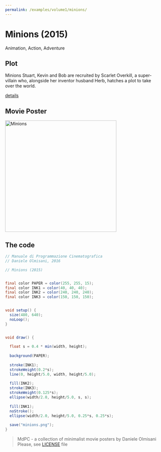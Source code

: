 ```yaml
---
permalink: /examples/volume1/minions/
---
```

# Minions (2015)

Animation, Action, Adventure

## Plot
Minions Stuart, Kevin and Bob are recruited by Scarlet Overkill, a super-villain who, alongside her inventor husband Herb, hatches a plot to take over the world.

[details](https://www.imdb.com/title/tt2293640/)

## Movie Poster
<img src="minions.png"  width="360px" title="Minions">


## The code
```java
// Manuale di Programmazione Cinematografica
// Daniele Olmisani, 2016

// Minions (2015)


final color PAPER = color(255, 255, 15);
final color INK1 = color(40, 40, 40);
final color INK2 = color(240, 240, 240);
final color INK3 = color(150, 150, 150);


void setup() {
  size(480, 640);
  noLoop();
}


void draw() {
  
  float s = 0.4 * min(width, height);
  
  background(PAPER);
  
  stroke(INK1);
  strokeWeight(0.2*s);
  line(0, height/5.0, width, height/5.0);
  
  fill(INK2);
  stroke(INK3);
  strokeWeight(0.125*s);
  ellipse(width/2.0, height/5.0, s, s);
  
  fill(INK1);
  noStroke();
  ellipse(width/2.0, height/5.0, 0.25*s, 0.25*s);
  
  save("minions.png");
}

```

> MdPC - a collection of minimalist movie posters
> by Daniele Olmisani
> Please, see [LICENSE](../../../LICENSE) file
